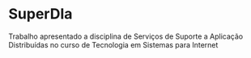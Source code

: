 # SuperDIa
Trabalho apresentado a disciplina de Serviços de Suporte a Aplicação Distribuídas no curso de Tecnologia em Sistemas para Internet

